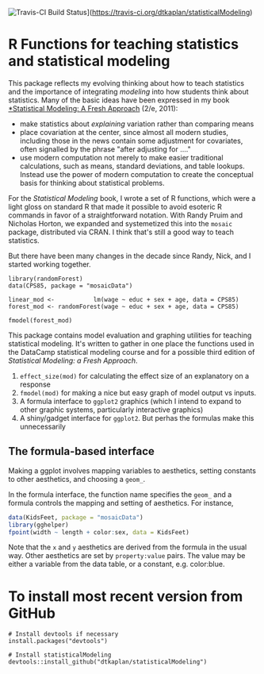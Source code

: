 ![Travis-CI Build Status](https://travis-ci.org/dtkaplan/statisticalModeling.svg?branch=master)](https://travis-ci.org/dtkaplan/statisticalModeling)

# R Functions for teaching statistics and statistical modeling

This package reflects my evolving thinking about how to teach statistics and the importance of integrating *modeling* into how students think about statistics. Many of the basic ideas have been expressed in my book [*Statistical Modeling: A Fresh Approach](http://project-mosaic-books.com/?page_id=13) (2/e, 2011):

* make statistics about *explaining* variation rather than comparing means
* place covariation at the center, since almost all modern studies, including those in the news contain some adjustment for covariates, often signalled by the phrase "after adjusting for ...."
* use modern computation not merely to make easier traditional calculations, such as means, standard deviations, and table lookups. Instead use the power of modern computation to create the conceptual basis for thinking about statistical problems.

For the *Statistical Modeling* book, I wrote a set of R functions, which were a light gloss on standard R that made it possible to avoid esoteric R commands in favor of a straightforward notation. With Randy Pruim and Nicholas Horton, we expanded and systemetized this into the `mosaic` package, distributed via CRAN. I think that's still a good way to teach statistics.

But there have been many changes in the decade since Randy, Nick, and I started working together.

```{r}
library(randomForest)
data(CPS85, package = "mosaicData")

linear_mod <-           lm(wage ~ educ + sex + age, data = CPS85)
forest_mod <- randomForest(wage ~ educ + sex + age, data = CPS85)

fmodel(forest_mod)
```


This package contains model evaluation and graphing utilities for teaching statistical modeling. It's written to gather in one place the functions used in the DataCamp statistical modeling course and for a possible third edition of *Statistical Modeling: a Fresh Approach*.

1. `effect_size(mod)` for calculating the effect size of an explanatory on a response
2. `fmodel(mod)` for making a nice but easy graph of model output vs inputs.
3. A formula interface to `ggplot2` graphics (which I intend to expand to other graphic systems, particularly interactive graphics)
4. A shiny/gadget interface for `ggplot2`. But perhas the formulas make this unnecessarily



## The formula-based interface

Making a ggplot involves mapping variables to aesthetics, setting constants to other aesthetics, and choosing a `geom_`.

In the formula interface, the function name specifies the `geom_` and a formula controls the mapping and setting of aesthetics.  For instance,
```r
data(KidsFeet, package = "mosaicData")
library(gghelper)
fpoint(width ~ length + color:sex, data = KidsFeet)
```
Note that the `x` and `y` aesthetics are derived from the formula in the usual way.  Other aesthetics are set by `property:value` pairs.  The value
may be either a variable from the data table, or a constant, e.g. color:blue.




# To install most recent version from GitHub

```
# Install devtools if necessary
install.packages("devtools")

# Install statisticalModeling
devtools::install_github("dtkaplan/statisticalModeling")
```


